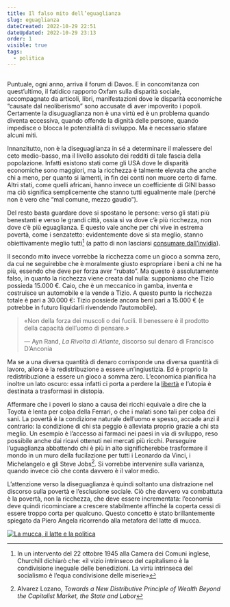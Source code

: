 ```yaml
---
title: Il falso mito dell’eguaglianza
slug: eguaglianza
dateCreated: 2022-10-29 22:51
dateUpdated: 2022-10-29 23:13
order: 1
visible: true
tags:
  - politica
---
```


##

<span class="newthought">Puntuale</span>, ogni anno, arriva il forum di Davos. E in concomitanza con quest’ultimo, il fatidico rapporto Oxfam sulla disparità sociale, accompagnato da articoli, libri, manifestazioni dove le disparità economiche “causate dal neoliberismo” sono accusate di aver impoverito i popoli. Certamente la disuguaglianza non è una virtù ed è un problema quando diventa eccessiva, quando offende la dignità delle persone, quando impedisce o blocca le potenzialità di sviluppo. Ma è necessario sfatare alcuni miti.

Innanzitutto, non è la diseguaglianza in sé a determinare il malessere del ceto medio-basso, ma il livello assoluto dei redditi di tale fascia della popolazione. Infatti esistono stati come gli USA dove le disparità economiche sono maggiori, ma la ricchezza è talmente elevata che anche chi a meno, per quanto si lamenti, in fin dei conti non muore certo di fame. Altri stati, come quelli africani, hanno invece un coefficiente di GINI basso ma ciò significa semplicemente che stanno tutti egualmente male (perché non è vero che “mal comune, mezzo gaudio”).

Del resto basta guardare dove si spostano le persone: verso gli stati più benestanti e verso le grandi città, ossia si va dove c’è più ricchezza, non dove c’è più eguaglianza. E questo vale anche per chi vive in estrema povertà, come i senzatetto: evidentemente dove si sta meglio, stanno obiettivamente meglio tutti[^1] (a patto di non lasciarsi [consumare dall’invidia](/notes/gratitudine/)).

[^1]: In un intervento del 22 ottobre 1945 alla Camera dei Comuni inglese, Churchill dichiarò che: «il vizio intrinseco del capitalismo è la condivisione ineguale delle benedizioni. La virtù intrinseca del socialismo è l’equa condivisione delle miserie»

Il secondo mito invece vorrebbe la ricchezza come un gioco a somma zero, da cui ne seguirebbe che è moralmente giusto espropriare i beni a chi ne ha più, essendo che deve per forza aver “rubato”. Ma questo è assolutamente falso, in quanto la ricchezza viene creata dal nulla: supponiamo che Tizio possieda 15.000 €. Caio, che è un meccanico in gamba, inventa e costruisce un automobile e la vende a Tizio. A questo punto la ricchezza totale è pari a 30.000 €: Tizio possiede ancora beni pari a 15.000 € (e potrebbe in futuro liquidarli rivendendo l’automobile).

<div class='epigraph'>

> «Non della forza dei muscoli o dei fucili. Il benessere è il prodotto della capacità dell’uomo di pensare.»<footer> — Ayn Rand, _La Rivolta di Atlante_, discorso sul denaro di Francisco D’Anconia</footer>

</div>

Ma se a una diversa quantità di denaro corrisponde una diversa quantità di lavoro, allora è la redistribuzione a essere un’ingiustizia. Ed è proprio la redistribuzione a essere un gioco a somma zero. L’economica pianifica ha inoltre un lato oscuro: essa infatti ci porta a perdere la [libertà](/notes/libertà/) e l’utopia è destinata a trasformasi in distopia.

Affermare che i poveri lo siano a causa dei ricchi equivale a dire che la Toyota è lenta per colpa della Ferrari, o che i malati sono tali per colpa dei sani. La povertà è la condizione naturale dell’uomo e spesso, accade anzi il contrario: la condizione di chi sta peggio è alleviata proprio grazie a chi sta meglio. Un esempio è l’accesso ai farmaci nei paesi in via di sviluppo, reso possibile anche dai ricavi ottenuti nei mercati più ricchi. Perseguire l’uguaglianza abbattendo chi è più in alto significherebbe trasformare il mondo in un muro della fucilazione per tutti i Leonardo da Vinci, i Michelangelo e gli Steve Jobs[^2]. Si vorrebbe intervenire sulla varianza, quando invece ciò che conta davvero è il valor medio.

[^2]: Alvarez Lozano, _Towards a New Distributive Principle of Wealth Beyond the Capitalist Market, the State and Labor_

L’attenzione verso la diseguaglianza è quindi soltanto una distrazione nel discorso sulla povertà e l’esclusione sociale. Ciò che davvero va combattuta è la povertà, non la ricchezza, che deve essere incrementata: l’economia deve quindi ricominciare a crescere stabilmente affinché la coperta cessi di essere troppo corta per qualcuno. Questo concetto è stato brillantemente spiegato da Piero Angela ricorrendo alla metafora del latte di mucca.

[![La mucca, il latte e la politica](https://img.youtube.com/vi/bCLo0bV3AFw/0.jpg)](https://www.youtube.com/watch?v=bCLo0bV3AFw)
